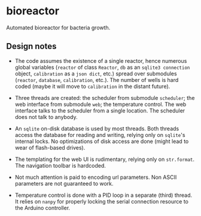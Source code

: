 # bioreactor
Automated bioreactor for bacteria growth.

## Design notes

- The code assumes the existence of a single reactor, hence numerous global
  variables (`reactor` of class `Reactor`, `db` as an `sqlite3 connection`
  object, `calibration` as a `json dict`, etc.) spread over submodules
  (`reactor`, `database`, `calibration`, etc.). The number of wells is hard
  coded (maybe it will move to `calibration` in the distant future).

- Three threads are created: the scheduler from submodule `scheduler`; the web
  interface from submodule `web`; the temperature control. The web interface
  talks to the scheduler from a single location. The scheduler does not talk to
  anybody.

- An `sqlite` on-disk database is used by most threads. Both threads access the
  database for reading and writing, relying only on `sqlite`'s internal locks.
  No optimizations of disk access are done (might lead to wear of flash-based
  drives).

- The templating for the web UI is rudimentary, relying only on `str.format`.
  The navigation toolbar is hardcoded.

- Not much attention is paid to encoding url parameters. Non ASCII parameters
  are not guaranteed to work.

- Temperature control is done with a PID loop in a separate (third) thread. It
  relies on `nanpy` for properly locking the serial connection resource to the
  Arduino controller.
